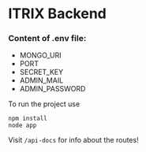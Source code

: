 # ITRIX Backend

### Content of .env file:

-   MONGO_URI
-   PORT
-   SECRET_KEY
-   ADMIN_MAIL
-   ADMIN_PASSWORD

To run the project use

```
npm install
node app
```

Visit `/api-docs` for info about the routes!
